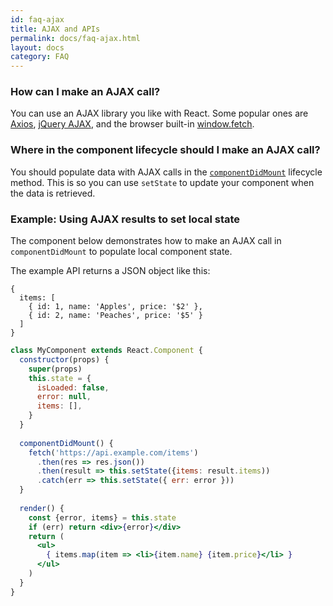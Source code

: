 ```yaml
---
id: faq-ajax
title: AJAX and APIs
permalink: docs/faq-ajax.html
layout: docs
category: FAQ
---
```


### How can I make an AJAX call?

You can use an AJAX library you like with React. Some popular ones are [Axios](https://github.com/axios/axios), [jQuery AJAX](https://api.jquery.com/jQuery.ajax/), and the browser built-in [window.fetch](https://developer.mozilla.org/en-US/docs/Web/API/Fetch_API).

### Where in the component lifecycle should I make an AJAX call?

You should populate data with AJAX calls in the [`componentDidMount`](https://reactjs.org/docs/react-component.html#mounting) lifecycle method. This is so you can use `setState` to update your component when the data is retrieved.

### Example: Using AJAX results to set local state

The component below demonstrates how to make an AJAX call in `componentDidMount` to populate local component state. 

The example API returns a JSON object like this:

```
{
  items: [
    { id: 1, name: 'Apples', price: '$2' },
    { id: 2, name: 'Peaches', price: '$5' }
  ] 
}
```

```jsx
class MyComponent extends React.Component {
  constructor(props) {
    super(props)
    this.state = {
      isLoaded: false,
      error: null,
      items: [],
    }
  }
  
  componentDidMount() {
    fetch('https://api.example.com/items')
      .then(res => res.json())
      .then(result => this.setState({items: result.items))
      .catch(err => this.setState({ err: error }))
  }
  
  render() {
    const {error, items} = this.state
    if (err) return <div>{error}</div>
    return (
      <ul>
        { items.map(item => <li>{item.name} {item.price}</li> }
      </ul>
    )
  }
}
```
